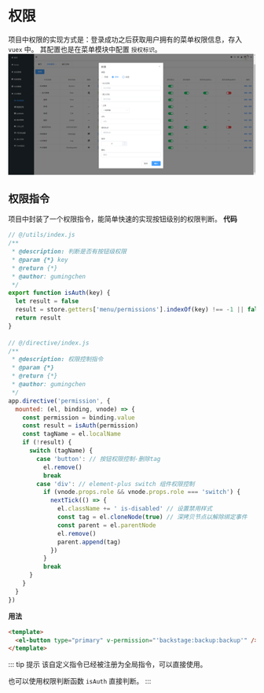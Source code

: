 # 权限
项目中权限的实现方式是：登录成功之后获取用户拥有的菜单权限信息，存入 `vuex` 中。
其配置也是在菜单模块中配置 `授权标识`。
![](/images/menu-add-menu.png)

## 权限指令
项目中封装了一个权限指令，能简单快速的实现按钮级别的权限判断。
__代码__
``` js
// @/utils/index.js
/**
 * @description: 判断是否有按钮级权限
 * @param {*} key
 * @return {*}
 * @author: gumingchen
 */
export function isAuth(key) {
  let result = false
  result = store.getters['menu/permissions'].indexOf(key) !== -1 || false
  return result
}

// @/directive/index.js
/**
 * @description: 权限控制指令
 * @param {*}
 * @return {*}
 * @author: gumingchen
 */
app.directive('permission', {
  mounted: (el, binding, vnode) => {
    const permission = binding.value
    const result = isAuth(permission)
    const tagName = el.localName
    if (!result) {
      switch (tagName) {
        case 'button': // 按钮权限控制-删除tag
          el.remove()
          break
        case 'div': // element-plus switch 组件权限控制
          if (vnode.props.role && vnode.props.role === 'switch') {
            nextTick(() => {
              el.className += ' is-disabled' // 设置禁用样式
              const tag = el.cloneNode(true) // 深拷贝节点以解除绑定事件
              const parent = el.parentNode
              el.remove()
              parent.append(tag)
            })
          }
          break
      }
    }
  }
})

```
__用法__
``` html
<template>
  <el-button type="primary" v-permission="'backstage:backup:backup'" />
</template>
```
::: tip 提示
该自定义指令已经被注册为全局指令，可以直接使用。

也可以使用权限判断函数 `isAuth` 直接判断。
:::
